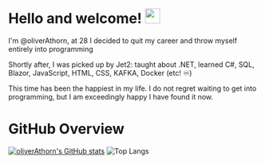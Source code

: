 # Hello and welcome! <img src="https://raw.githubusercontent.com/MartinHeinz/MartinHeinz/master/wave.gif" width="30px">

I'm @oliverAthorn, at 28 I decided to quit my career and throw myself entirely into programming

Shortly after, I was picked up by Jet2: taught about .NET, learned C#, SQL, Blazor, JavaScript, HTML, CSS, KAFKA, Docker (etc! ♾️)

This time has been the happiest in my life. I do not regret waiting to get into programming, but I am exceedingly happy I have found it now. 

# GitHub Overview

[![oliverAthorn's GitHub stats](https://github-readme-stats.vercel.app/api?username=oliverAthorn&theme=tokyonight)](https://github.com/anuraghazra/github-readme-stats) ![Top Langs](https://github-readme-stats.vercel.app/api/top-langs/?username=oliverAthorn&theme=tokyonight)
